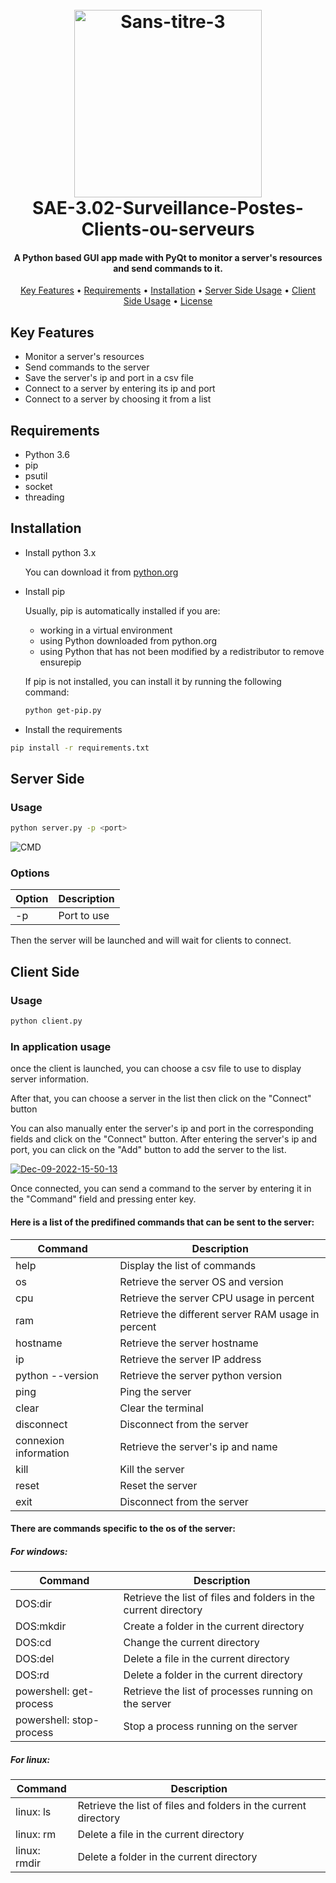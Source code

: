<h1 align = "center">
    <br>
    <img src="https://i.ibb.co/dWvj19V/Sans-titre-3.png" alt="Sans-titre-3" border="0" width="300">
    <br>
    SAE-3.02-Surveillance-Postes-Clients-ou-serveurs
    <br>
</h1>

<h4 align="center">A Python based GUI app made with PyQt to monitor a server's resources and send commands to it.</h4>

<p align="center">
  <a href="#key-features">Key Features</a> •
  <a href="#Requirements">Requirements</a> •
  <a href="#Installation">Installation</a> •
  <a href="#Server Side">Server Side Usage</a> •
  <a href="#Client Side">Client Side Usage</a> •
  <a href="#license">License</a>
</p>

## Key Features

* Monitor a server's resources
* Send commands to the server
* Save the server's ip and port in a csv file
* Connect to a server by entering its ip and port
* Connect to a server by choosing it from a list

## Requirements
- Python 3.6
- pip
- psutil
- socket
- threading

## Installation
- Install python 3.x

    You can download it from [python.org](https://www.python.org/downloads/)

- Install pip

    Usually, pip is automatically installed if you are:

    - working in a virtual environment
    - using Python downloaded from python.org
    - using Python that has not been modified by a redistributor to remove ensurepip

    If pip is not installed, you can install it by running the following command:

    ```bash
    python get-pip.py
    ```

- Install the requirements
```bash
pip install -r requirements.txt
```

## Server Side

### Usage
```bash
python server.py -p <port>
```
<img margin-left=auto margin-right=auto src="https://i.ibb.co/NYvBhcP/CMD.gif" alt="CMD" border="0">

### Options

| Option | Description |
| ------ | ----------- |
| -p     | Port to use |

Then the server will be launched and will wait for clients to connect.

## Client Side

### Usage
```bash
python client.py
```

### In application usage

once the client is launched, you can choose a csv file to use to display server information.

After that, you can choose a server in  the list then click on the "Connect" button

You can also manually enter the server's ip and port in the corresponding fields and click on the "Connect" button.
After entering the server's ip and port, you can click on the "Add" button to add the server to the list.

<a href="https://ibb.co/0h0hMnQ"><img src="https://i.ibb.co/NZ0ZjF7/Dec-09-2022-15-50-13.gif" alt="Dec-09-2022-15-50-13" border="0"></a>

Once connected, you can send a command to the server by entering it in the "Command" field and pressing enter key.

#### Here is a list of the  predifined commands that can be sent to the server:

| Command | Description |
| ------- | ----------- |
| help    | Display the list of commands |
| os      | Retrieve the server OS and version |
| cpu     | Retrieve the server CPU usage in percent |
| ram     | Retrieve the different server RAM usage in percent |
| hostname| Retrieve the server hostname |
| ip      | Retrieve the server IP address |
| python --version | Retrieve the server python version |
| ping <address> | Ping the server |
| clear   | Clear the terminal |
| disconnect | Disconnect from the server |
| connexion information | Retrieve the server's ip and name |
| kill   | Kill the server |
| reset  | Reset the server |
| exit    | Disconnect from the server |

#### There are commands specific to the os of the server:

##### For windows:

| Command | Description |
| ------- | ----------- |
| DOS:dir  | Retrieve the list of files and folders in the current directory |
| DOS:mkdir <folder name> | Create a folder in the current directory |
| DOS:cd <folder name> | Change the current directory |
| DOS:del <file name> | Delete a file in the current directory |
| DOS:rd <folder name> | Delete a folder in the current directory |
| powershell: get-process | Retrieve the list of processes running on the server |
| powershell: stop-process <process name> | Stop a process running on the server |

##### For linux:

| Command | Description |
| ------- | ----------- |
| linux: ls | Retrieve the list of files and folders in the current directory |
| linux: rm <file name> | Delete a file in the current directory |
| linux: rmdir <folder name> | Delete a folder in the current directory |

